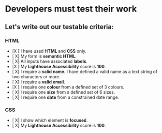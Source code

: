 # Developers must test their work

## Let's write out our testable criteria:

### HTML
- [X ] I have used **HTML** and **CSS** only.
- [ X] My form is **semantic HTML**.
- [ X] All inputs have associated **labels**.
- [X ] My **Lighthouse Accessibility** score is **100**.
- [ X] I require a **valid name**. I have defined a valid name as a text string of two characters or more.
- [ X] I require a **valid email**.
- [X ] I require one **colour** from a defined set of 3 colours.
- [ X] I require one **size** from a defined set of 6 sizes.
- [ X] I require one **date** from a constrained date range.

### CSS
- [ X] I show which element is **focused**.
- [ X] My **Lighthouse Accessibility** score is **100**.
